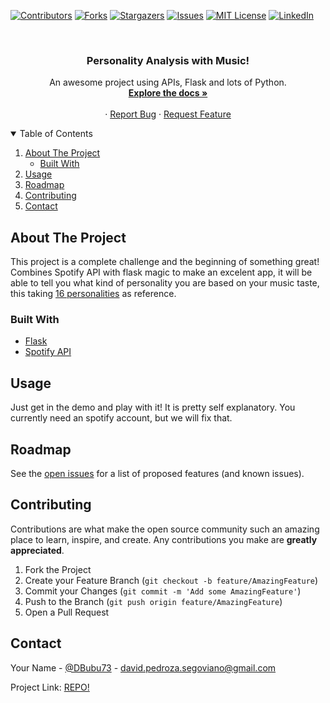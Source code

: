 <!--
*** Thanks for checking out the Best-README-Template. If you have a suggestion
*** that would make this better, please fork the repo and create a pull request
*** or simply open an issue with the tag "enhancement".
*** Thanks again! Now go create something AMAZING! :D
-->



<!-- PROJECT SHIELDS -->
<!--
*** I'm using markdown "reference style" links for readability.
*** Reference links are enclosed in brackets [ ] instead of parentheses ( ).
*** See the bottom of this document for the declaration of the reference variables
*** for contributors-url, forks-url, etc. This is an optional, concise syntax you may use.
*** https://www.markdownguide.org/basic-syntax/#reference-style-links
-->
[![Contributors][contributors-shield]][contributors-url]
[![Forks][forks-shield]][forks-url]
[![Stargazers][stars-shield]][stars-url]
[![Issues][issues-shield]][issues-url]
[![MIT License][license-shield]][license-url]
[![LinkedIn][linkedin-shield]][linkedin-url]



<!-- PROJECT LOGO -->
<br />
<p align="center">
  <a href="https://github.com/BubuDavid/personality-analify">
    <!-- <img src="static/images/logo.png" alt="Logo" width="80" height="80"> -->
  </a>

  <h3 align="center">Personality Analysis with Music!</h3>

  <p align="center">
    An awesome project using APIs, Flask and lots of Python.
    <br />
    <a href="https://github.com/BubuDavid/personality-analify"><strong>Explore the docs »</strong></a>
    <br />
    <br />
    <!-- <a href="https://github.com/BubuDavid/personality-analify">View Demo</a> -->
    ·
    <a href="https://github.com/BubuDavid/personality-analify/issues">Report Bug</a>
    ·
    <a href="https://github.com/BubuDavid/personality-analify/issues">Request Feature</a>
  </p>
</p>



<!-- TABLE OF CONTENTS -->
<details open="open">
  <summary>Table of Contents</summary>
  <ol>
    <li>
      <a href="#about-the-project">About The Project</a>
      <ul>
        <li><a href="#built-with">Built With</a></li>
      </ul>
    </li>
    <li><a href="#usage">Usage</a></li>
    <li><a href="#roadmap">Roadmap</a></li>
    <li><a href="#contributing">Contributing</a></li>
    <li><a href="#contact">Contact</a></li>
  </ol>
</details>



<!-- ABOUT THE PROJECT -->
## About The Project

<!-- [![Product Name Screen Shot][product-screenshot]](https://example.com) -->

This project is a complete challenge and the beginning of something great! Combines Spotify API with flask magic to make an excelent app, it will be able to tell you what kind of personality you are based on your music taste, this taking [16 personalities](https://www.16personalities.com/) as reference.

### Built With

* [Flask](https://flask.palletsprojects.com/en/2.0.x/)
* [Spotify API](https://developer.spotify.com/)

## Usage

Just get in the demo and play with it! It is pretty self explanatory. 
You currently need an spotify account, but we will fix that.


<!-- ROADMAP -->
## Roadmap

See the [open issues](https://github.com/BubuDavid/personality-analify/issues) for a list of proposed features (and known issues).

<!-- CONTRIBUTING -->
## Contributing

Contributions are what make the open source community such an amazing place to learn, inspire, and create. Any contributions you make are **greatly appreciated**.

1. Fork the Project
2. Create your Feature Branch (`git checkout -b feature/AmazingFeature`)
3. Commit your Changes (`git commit -m 'Add some AmazingFeature'`)
4. Push to the Branch (`git push origin feature/AmazingFeature`)
5. Open a Pull Request

<!-- LICENSE
## License

Distributed under the MIT License. See `LICENSE` for more information. -->



<!-- CONTACT -->
## Contact

Your Name - [@DBubu73](https://twitter.com/DBubu73) - david.pedroza.segoviano@gmail.com

Project Link: [REPO!](https://github.com/BubuDavid/personality-analify)



<!-- MARKDOWN LINKS & IMAGES -->
<!-- https://www.markdownguide.org/basic-syntax/#reference-style-links -->
[contributors-shield]: https://img.shields.io/github/contributors/BubuDavid/personality-analify.svg?style=for-the-badge
[contributors-url]: https://github.com/BubuDavid/personality-analify/graphs/contributors
[forks-shield]: https://img.shields.io/github/forks/BubuDavid/personality-analify.svg?style=for-the-badge
[forks-url]: https://github.com/BubuDavid/personality-analify/network/members
[stars-shield]: https://img.shields.io/github/stars/BubuDavid/personality-analify.svg?style=for-the-badge
[stars-url]: https://github.com/BubuDavid/personality-analify/stargazers
[issues-shield]: https://img.shields.io/github/issues/BubuDavid/personality-analify.svg?style=for-the-badge
[issues-url]: https://github.com/BubuDavid/personality-analify/issues
[license-shield]: https://img.shields.io/github/license/BubuDavid/personality-analify.svg?style=for-the-badge
[license-url]: https://github.com/BubuDavid/personality-analify/blob/master/LICENSE.txt
[linkedin-shield]: https://img.shields.io/badge/-LinkedIn-black.svg?style=for-the-badge&logo=linkedin&colorB=555
[linkedin-url]: https://www.linkedin.com/in/davidpedrozasegoviano/
[product-screenshot]: static/images/demo.gif
